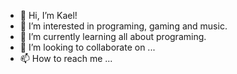 - 👋 Hi, I’m Kael!
- 👀 I’m interested in programing, gaming and music.
- 🌱 I’m currently learning all about programing.
- 💞️ I’m looking to collaborate on ...
- 📫 How to reach me ...

<!---
Gasterthegamer/Gasterthegamer is a ✨ special ✨ repository because its `README.md` (this file) appears on your GitHub profile.
You can click the Preview link to take a look at your changes.
--->
